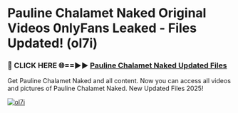 # Pauline Chalamet Naked Original Videos 0nlyFans Leaked - Files Updated! (ol7i)

<h3>🔴 CLICK HERE 🌐==►► <a href="https://tinyurl.com/yckcrads" rel="nofollow">Pauline Chalamet Naked Updated Files</a></h3>

Get Pauline Chalamet Naked and all content. Now you can access all videos and pictures of Pauline Chalamet Naked. New Updated Files 2025!

[![ol7i](https://i.imgur.com/hpKpOFt.gif)](https://tinyurl.com/yckcrads)
